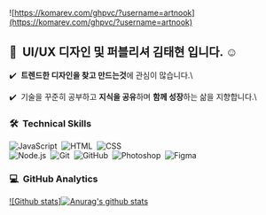 <!-- <a href="https://profile.jeongkoo.com/"><img src="https://img.shields.io/badge/Porfoilo-Web-blue"/></a>
<a href="https://www.notion.so/cucus/d5ecae2649a3484e9b236d79cd7d7fe4"><img src="https://img.shields.io/badge/Porfoilo-Notion-blue"/></a> -->

![https://komarev.com/ghpvc/?username=artnook](https://komarev.com/ghpvc/?username=artnook)

## 👋 &nbsp;UI/UX 디자인 및 퍼블리셔 김태현 입니다. ☺️

✔️ &nbsp;**트렌드한 디자인을 찾고 만드는것**에 관심이 많습니다.\

<!-- ✔️ &nbsp;스타트업 환경에 맞는 **빠른 주기 개발**, **애자일 환경**에 익숙합니다.\ -->

✔️ &nbsp;기술을 꾸준히 공부하고 **지식을 공유**하며 **함께 성장**하는 삶을 지향합니다.\

<!-- ✔️ &nbsp;저에 대해 궁금하시다면 [웹 프로필](https://profile.jeongkoo.com/) 또는 [노션 이력서](https://www.notion.so/cucus/FullStack-d5ecae2649a3484e9b236d79cd7d7fe4)를 방문해주세요. -->

### 🛠 &nbsp;Technical Skills

![JavaScript](https://img.shields.io/badge/-JavaScript-05122A?style=flat&logo=javascript)&nbsp;
![HTML](https://img.shields.io/badge/-HTML-05122A?style=flat&logo=HTML5)&nbsp;
![CSS](https://img.shields.io/badge/-CSS-05122A?style=flat&logo=CSS3&logoColor=1572B6)&nbsp;\
![Node.js](https://img.shields.io/badge/-Node.js-05122A?style=flat&logo=node.js)&nbsp;
![Git](https://img.shields.io/badge/-Git-05122A?style=flat&logo=git)&nbsp;
![GitHub](https://img.shields.io/badge/-GitHub-05122A?style=flat&logo=github)&nbsp;
![Photoshop](https://img.shields.io/badge/-Photoshop-05122A?style=flat&logo=rstudio)&nbsp;
![Figma](https://img.shields.io/badge/-Figma-05122A?style=flat&logo=adobe-photoshop)&nbsp;
<br/>

### 💻 &nbsp;GitHub Analytics

[![Github stats]![Anurag's github stats](https://github-readme-stats.vercel.app/api?username=artnook&show_icons=true&theme=cobalt)
](https://github.com/anuraghazra/github-readme-stats)

<!-- [![Top Langs](https://github-readme-stats.vercel.app/api/top-langs/?username=congchu&layout=compact&theme=algolia)](https://github.com/congchu/github-readme-stats) -->

<!-- ### 🤝🏻 &nbsp;Links
<a href="https://velog.io/@cookie004"><img src="https://img.shields.io/badge/-Velog-96f2d7?style=flat&logo=Velog&logoColor=white"/></a>
<a href="mailto:cookie00421@gmail.com"><img src="https://img.shields.io/badge/-cookie00421@gmail.com-D14836?style=flat&logo=Gmail&logoColor=white"/></a>
<a href="https://instagram.com/jeongkoo.dev"><img src="https://img.shields.io/badge/-@jeongkoo.dev-E4405F?style=flat&logo=Instagram&logoColor=white"/></a> -->
